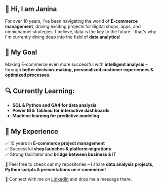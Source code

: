 
## 👋 Hi, I am Janina

For over 10 years, I've been navigating the world of **E-commerce management**, driving exciting projects for digital shops, apps, and omnichannel strategies. I believe, data is the key to the future – that's why I'm currently diving deep into the field of **data analytics**!

## 🎯 My Goal  
Making E-commerce even more successful with **intelligent analysis** – through **better decision-making, personalized customer experiences & optimized processes**.  

## 🔍 Currently Learning:  
- **SQL & Python and GA4 for data analysis**  
- **Power BI & Tableau for interactive dashboards**  
- **Machine learning for predictive modeling**  

## 💼 My Experience  
✅ 10 years in **E-commerce project management**  
✅ Successful **shop launches & platform migrations**  
✅ Strong facilitator and **bridge between business & IT**  

👀 Feel free to check out my repositories – I share **data analysis projects, Python scripts & presentations on e-commerce**!  

📩 Connect with me on [LinkedIn](www.linkedin.com/in/janina-krug) and drop me a message there. 
